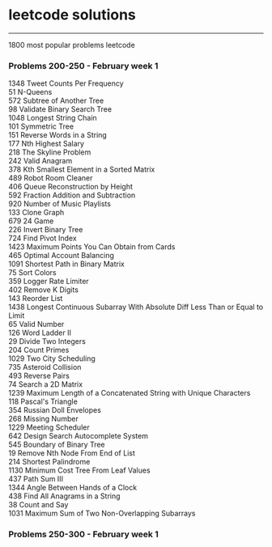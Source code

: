 # leetcode solutions
---
1800 most popular problems leetcode

### Problems 200-250 - February week 1
1348	Tweet Counts Per Frequency <br />
51	N-Queens <br />
572	Subtree of Another Tree <br />
98	Validate Binary Search Tree <br />
1048	Longest String Chain <br />
101	Symmetric Tree <br />
151	Reverse Words in a String <br />
177	Nth Highest Salary <br />
218	The Skyline Problem <br />
242	Valid Anagram <br />
378	Kth Smallest Element in a Sorted Matrix <br />
489	Robot Room Cleaner <br />
406	Queue Reconstruction by Height <br />
592	Fraction Addition and Subtraction <br />
920	Number of Music Playlists <br />
133	Clone Graph <br />
679	24 Game <br />
226	Invert Binary Tree <br />
724	Find Pivot Index <br />
1423	Maximum Points You Can Obtain from Cards <br />
465	Optimal Account Balancing <br />
1091	Shortest Path in Binary Matrix <br />
75	Sort Colors <br />
359	Logger Rate Limiter <br />
402	Remove K Digits <br />
143	Reorder List <br />
1438	Longest Continuous Subarray With Absolute Diff Less Than or Equal to Limit <br />
65	Valid Number <br />
126	Word Ladder II <br />
29	Divide Two Integers <br />
204	Count Primes <br />
1029	Two City Scheduling<br />
735	Asteroid Collision<br />
493	Reverse Pairs<br />
74	Search a 2D Matrix<br />
1239	Maximum Length of a Concatenated String with Unique Characters<br />
118	Pascal's Triangle<br />
354	Russian Doll Envelopes<br />
268	Missing Number<br />
1229	Meeting Scheduler<br />
642	Design Search Autocomplete System<br />
545	Boundary of Binary Tree<br />
19	Remove Nth Node From End of List<br />
214	Shortest Palindrome<br />
1130	Minimum Cost Tree From Leaf Values<br />
437	Path Sum III<br />
1344	Angle Between Hands of a Clock<br />
438	Find All Anagrams in a String<br />
38	Count and Say<br />
1031	Maximum Sum of Two Non-Overlapping Subarrays<br />

### Problems 250-300 - February week 1







